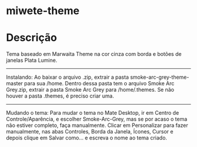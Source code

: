 # miwete-theme
# Descrição
Tema baseado em Marwaita Theme na cor cinza com borda e botões de janelas Plata Lumine.
_____
Instalando: Ao baixar o arquivo .zip, extrair a pasta smoke-arc-grey-theme-master para sua /home. Dentro dessa pasta tem o arquivo Smoke Arc Grey.zip, extrair a pasta Smoke Arc Grey para /home/.themes. Se não houver a pasta .themes, é preciso criar uma.
_____
Mudando o tema: Para mudar o tema no Mate Desktop, ir em Centro de Controle/Aparência, e escolher Smoke-Arc-Grey, mas se por acaso o tema não estiver completo, faça manualmente. Clicar em Personalizar para fazer manualmente, nas abas Controles, Borda da Janela, Ícones, Cursor e depois clique em Salvar como... e escreva o nome ao tema criado.
